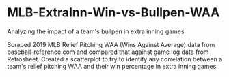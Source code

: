 # MLB-ExtraInn-Win-vs-Bullpen-WAA
Analyzing the impact of a team's bullpen in extra inning games

Scraped 2019 MLB Relief Pitching WAA (Wins Against Average) data from baseball-reference.com and compared that against game log data from Retrosheet. Created a scatterplot to try to identify any correlation between a team's relief pitching WAA and their win percentage in extra inning games.  
